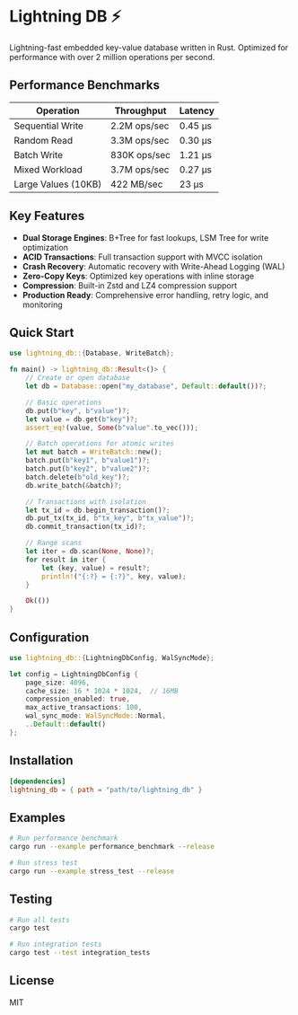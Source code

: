 # Lightning DB ⚡

Lightning-fast embedded key-value database written in Rust. Optimized for performance with over 2 million operations per second.

## Performance Benchmarks

| Operation | Throughput | Latency |
|-----------|------------|---------|
| Sequential Write | 2.2M ops/sec | 0.45 µs |
| Random Read | 3.3M ops/sec | 0.30 µs |
| Batch Write | 830K ops/sec | 1.21 µs |
| Mixed Workload | 3.7M ops/sec | 0.27 µs |
| Large Values (10KB) | 422 MB/sec | 23 µs |

## Key Features

- **Dual Storage Engines**: B+Tree for fast lookups, LSM Tree for write optimization
- **ACID Transactions**: Full transaction support with MVCC isolation
- **Crash Recovery**: Automatic recovery with Write-Ahead Logging (WAL)
- **Zero-Copy Keys**: Optimized key operations with inline storage
- **Compression**: Built-in Zstd and LZ4 compression support
- **Production Ready**: Comprehensive error handling, retry logic, and monitoring

## Quick Start

```rust
use lightning_db::{Database, WriteBatch};

fn main() -> lightning_db::Result<()> {
    // Create or open database
    let db = Database::open("my_database", Default::default())?;

    // Basic operations
    db.put(b"key", b"value")?;
    let value = db.get(b"key")?;
    assert_eq!(value, Some(b"value".to_vec()));

    // Batch operations for atomic writes
    let mut batch = WriteBatch::new();
    batch.put(b"key1", b"value1")?;
    batch.put(b"key2", b"value2")?;
    batch.delete(b"old_key")?;
    db.write_batch(&batch)?;

    // Transactions with isolation
    let tx_id = db.begin_transaction()?;
    db.put_tx(tx_id, b"tx_key", b"tx_value")?;
    db.commit_transaction(tx_id)?;

    // Range scans
    let iter = db.scan(None, None)?;
    for result in iter {
        let (key, value) = result?;
        println!("{:?} = {:?}", key, value);
    }

    Ok(())
}
```

## Configuration

```rust
use lightning_db::{LightningDbConfig, WalSyncMode};

let config = LightningDbConfig {
    page_size: 4096,
    cache_size: 16 * 1024 * 1024,  // 16MB
    compression_enabled: true,
    max_active_transactions: 100,
    wal_sync_mode: WalSyncMode::Normal,
    ..Default::default()
};
```

## Installation

```toml
[dependencies]
lightning_db = { path = "path/to/lightning_db" }
```

## Examples

```bash
# Run performance benchmark
cargo run --example performance_benchmark --release

# Run stress test
cargo run --example stress_test --release
```

## Testing

```bash
# Run all tests
cargo test

# Run integration tests
cargo test --test integration_tests
```

## License

MIT